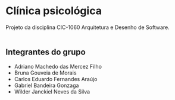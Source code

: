 # Clínica psicológica
Projeto da disciplina CIC-1060 Arquitetura e Desenho de Software.
<br><br>

## Integrantes do grupo
- Adriano Machedo das Mercez Filho
- Bruna Gouveia de Morais
- Carlos Eduardo Fernandes Araújo
- Gabriel Bandeira Gonzaga
- Wilder Janckiel Neves da Silva
